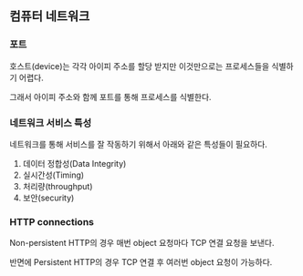 ## 컴퓨터 네트워크

### 포트

호스트(device)는 각각 아이피 주소를 할당 받지만 이것만으로는 프로세스들을 식별하기 어렵다. 

그래서 아이피 주소와 함께 포트를 통해 프로세스를 식별한다.

### 네트워크 서비스 특성

네트워크를 통해 서비스를 잘 작동하기 위해서 아래와 같은 특성들이 필요하다.

1. 데이터 정합성(Data Integrity)
2. 실시간성(Timing)
3. 처리량(throughput)
4. 보안(security)

### HTTP connections

Non-persistent HTTP의 경우 매번 object 요청마다 TCP 연결 요청을 보낸다.

반면에 Persistent HTTP의 경우 TCP 연결 후 여러번 object 요청이 가능하다.